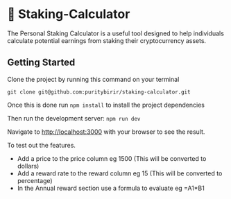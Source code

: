 # 📖 Staking-Calculator

The Personal Staking Calculator is a useful tool designed to help individuals calculate potential earnings from staking their cryptocurrency assets.

## Getting Started

Clone the project by running this command on your terminal

`git clone git@github.com:puritybirir/staking-calculator.git`

Once this is done run `npm install` to install the project dependencies

Then run the development server: `npm run dev`

Navigate to [http://localhost:3000](http://localhost:3000) with your browser to see the result.

To test out the features.

- Add a price to the price column eg 1500 (This will be converted to dollars)
- Add a reward rate to the reward column eg 15 (This will be converted to percentage)
- In the Annual reward section use a formula to evaluate eg =A1*B1
